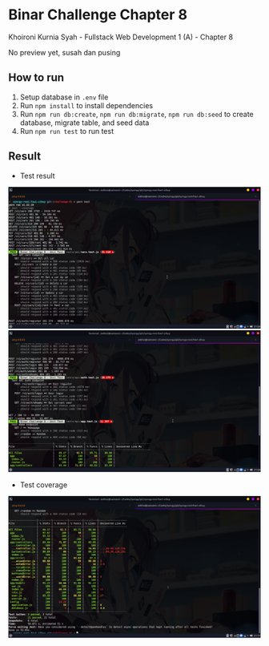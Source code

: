 # Binar Challenge Chapter 8

Khoironi Kurnia Syah - Fullstack Web Development 1 (A) - Chapter 8

No preview yet, susah dan pusing

## How to run

1. Setup database in `.env` file
2. Run `npm install` to install dependencies
3. Run `npm run db:create`, `npm run db:migrate`, `npm run db:seed` to create database, migrate table, and seed data
4. Run `npm run test` to run test

## Result

- Test result

![Test1](./submission/test1.png)
![Test2](./submission/test2.png)

- Test coverage

![Test Coverage](./submission/coverage.png)
